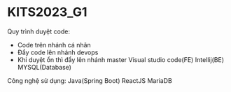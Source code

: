 # KITS2023_G1
Quy trình duyệt code:
- Code trên nhánh cá nhân
- Đẩy code lên nhánh devops
- Khi duyệt ổn thì đẩy lên nhánh master
Visual studio code(FE)
Intellij(BE)
MYSQL(Database)

Công nghệ sử dụng: 
Java(Spring Boot)
ReactJS
MariaDB

